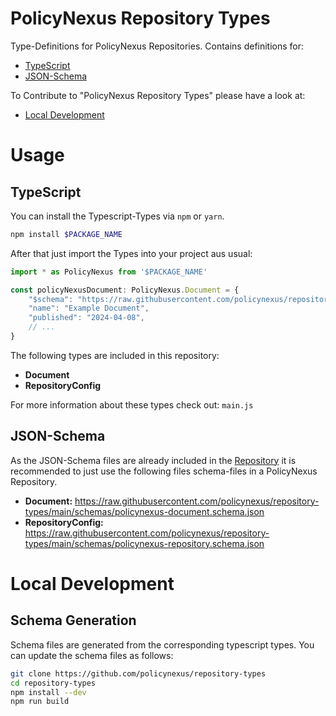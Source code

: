 # PolicyNexus Repository Types

Type-Definitions for PolicyNexus Repositories.
Contains definitions for:

- [TypeScript](#typescript)
- [JSON-Schema](#json-schema)

To Contribute to "PolicyNexus Repository Types" please have a look at:

- [Local Development](#local-development)

# Usage

## TypeScript

You can install the Typescript-Types via `npm` or `yarn`.

```bash
npm install $PACKAGE_NAME
```

After that just import the Types into your project aus usual:

```ts
import * as PolicyNexus from '$PACKAGE_NAME'

const policyNexusDocument: PolicyNexus.Document = {
    "$schema": "https://raw.githubusercontent.com/policynexus/repository-types/main/schemas/policynexus-document.schema.json",
    "name": "Example Document",
    "published": "2024-04-08",
    // ...
}
```

The following types are included in this repository:

- **Document**
- **RepositoryConfig**

For more information about these types check out: `main.js`


## JSON-Schema

As the JSON-Schema files are already included in the [Repository](https://github.com/policynexus/repository-types) it is recommended to just use the following files schema-files in a PolicyNexus Repository.

- **Document:** https://raw.githubusercontent.com/policynexus/repository-types/main/schemas/policynexus-document.schema.json
- **RepositoryConfig:** https://raw.githubusercontent.com/policynexus/repository-types/main/schemas/policynexus-repository.schema.json

# Local Development

## Schema Generation

Schema files are generated from the corresponding typescript types. You can update the schema files as follows:

```bash
git clone https://github.com/policynexus/repository-types
cd repository-types
npm install --dev
npm run build
```
